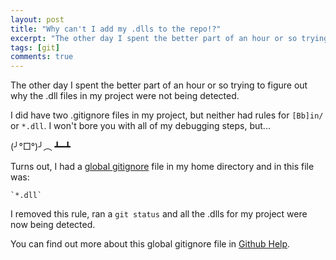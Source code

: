 ```yaml
---
layout: post
title: "Why can't I add my .dlls to the repo!?"
excerpt: "The other day I spent the better part of an hour or so trying to figure out why the .dll files in my project were not being detected...GLOBAL GITIGNORE!!"
tags: [git]
comments: true
---
```


The other day I spent the better part of an hour or so trying to figure out why the .dll files in my project were not being detected.

I did have two .gitignore files in my project, but neither had rules for `[Bb]in/` or `*.dll`. I won't bore you with all of my debugging steps, but...

(╯°□°)╯︵ ┻━┻

Turns out, I had a [global gitignore](http://stackoverflow.com/questions/15515729/git-repository-ignoring-all-dlls) file in my home directory and in this file was:

    `*.dll`

I removed this rule, ran a `git status` and all the .dlls for my project were now being detected.

You can find out more about this global gitignore file in [Github Help](https://help.github.com/articles/ignoring-files/#create-a-global-gitignore).
